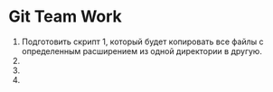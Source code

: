 # Git Team Work
1. Подготовить скрипт 1, который будет копировать все файлы с определенным расширением из одной директории в другую.
2. 
3.
4.
